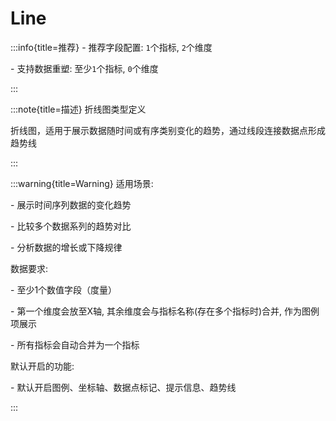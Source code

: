 # Line

:::info{title=推荐}
\- 推荐字段配置: `1`个指标, `2`个维度

\- 支持数据重塑: 至少`1`个指标, `0`个维度

:::

:::note{title=描述}
折线图类型定义



折线图，适用于展示数据随时间或有序类别变化的趋势，通过线段连接数据点形成趋势线

:::

:::warning{title=Warning}
适用场景:

\- 展示时间序列数据的变化趋势

\- 比较多个数据系列的趋势对比

\- 分析数据的增长或下降规律



数据要求:

\- 至少1个数值字段（度量）

\- 第一个维度会放至X轴, 其余维度会与指标名称(存在多个指标时)合并, 作为图例项展示

\- 所有指标会自动合并为一个指标

默认开启的功能:

\- 默认开启图例、坐标轴、数据点标记、提示信息、趋势线

:::

